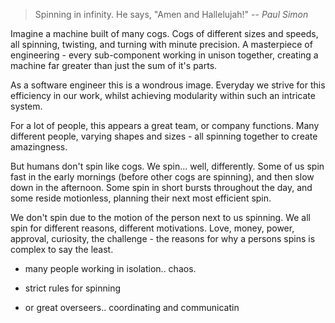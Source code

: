 > Spinning in infinity. He says, "Amen and Hallelujah!"
-- <cite>Paul Simon</cite>

Imagine a machine built of many cogs. Cogs of different sizes and speeds, all spinning, twisting, and turning with minute precision. A masterpiece of engineering - every sub-component working in unison together, creating a machine far greater than just the sum of it's parts. 

As a software engineer this is a wondrous image.
Everyday we strive for this efficiency in our work, whilst achieving modularity within such an intricate system.

For a lot of people, this appears a great team, or company functions.
Many different people, varying shapes and sizes - all spinning together to create amazingness.

But humans don't spin like cogs. We spin... well, differently.
Some of us spin fast in the early mornings (before other cogs are spinning), and then slow down in the afternoon. Some spin in short bursts throughout the day, and some reside motionless, planning their next most efficient spin.

We don't spin due to the motion of the person next to us spinning. We all spin for different reasons, different motivations. Love, money, power, approval, curiosity, the challenge - the reasons for why a persons spins is complex to say the least.


* many people working in isolation.. chaos.

* strict rules for spinning

* or great overseers.. coordinating and communicatin


 



